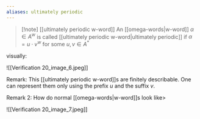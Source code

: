 ```yaml
---
aliases: ultimately periodic
---
```



> [!note] [[ultimately periodic w-word]]
> An [[omega-words|w-word]] $\alpha \in A^w$ is called [[ultimately periodic w-word|ultimately periodic]] if $\alpha=u\cdot v^w$ for some $u,v \in A^*$

visually:

![[Verification 20_image_6.jpeg]]

Remark: This [[ultimately periodic w-word]]s are finitely describable. One can represent them only using the prefix $u$ and the suffix $v$.

Remark 2: How do normal [[omega-words|w-word]]s look like>

![[Verification 20_image_7.jpeg]]


